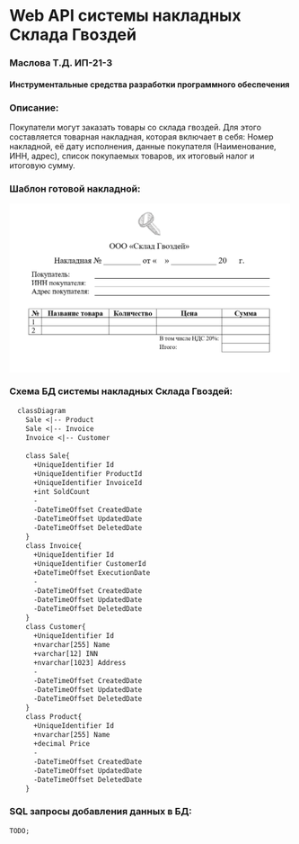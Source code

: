 # Web API системы накладных Склада Гвоздей
### Маслова Т.Д. ИП-21-3 
#### Инструментальные средства разработки программного обеспечения

### Описание:

Покупатели могут заказать товары со склада гвоздей. Для этого составляется товарная накладная, которая включает в себя: Номер накладной, её дату исполнения,
данные покупателя (Наименование, ИНН, адрес), список покупаемых товаров, их итоговый налог и итоговую сумму.

### Шаблон готовой накладной: 

<img src="InvoicePhoto.png" alt="Фото накладной" width="500" align="center"/>

### Схема БД системы накладных Склада Гвоздей:
  
```mermaid
  classDiagram
    Sale <|-- Product
    Sale <|-- Invoice
    Invoice <|-- Customer

    class Sale{
      +UniqueIdentifier Id
      +UniqueIdentifier ProductId
      +UniqueIdentifier InvoiceId
      +int SoldCount
      -
      -DateTimeOffset CreatedDate
      -DateTimeOffset UpdatedDate
      -DateTimeOffset DeletedDate 
    }
    class Invoice{
      +UniqueIdentifier Id
      +UniqueIdentifier CustomerId
      +DateTimeOffset ExecutionDate
      -
      -DateTimeOffset CreatedDate
      -DateTimeOffset UpdatedDate
      -DateTimeOffset DeletedDate 
    }
    class Customer{
      +UniqueIdentifier Id
      +nvarchar[255] Name
      +varchar[12] INN
      +nvarchar[1023] Address
      -
      -DateTimeOffset CreatedDate
      -DateTimeOffset UpdatedDate
      -DateTimeOffset DeletedDate 
    }
    class Product{
      +UniqueIdentifier Id
      +nvarchar[255] Name
      +decimal Price
      -
      -DateTimeOffset CreatedDate
      -DateTimeOffset UpdatedDate
      -DateTimeOffset DeletedDate 
    }
```

### SQL запросы добавления данных в БД:

```sql
TODO;
```
